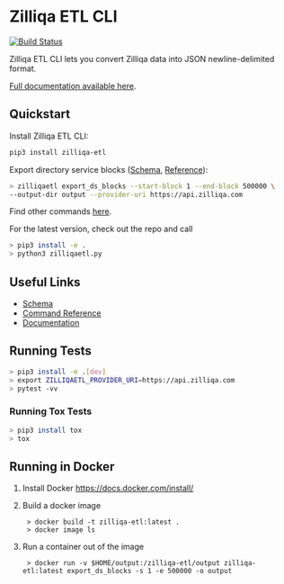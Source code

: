 # Zilliqa ETL CLI

[![Build Status](https://travis-ci.org/blockchain-etl/zilliqa-etl.svg?branch=master)](https://travis-ci.org/blockchain-etl/zilliqa-etl)

Zilliqa ETL CLI lets you convert Zilliqa data into JSON newline-delimited format.

[Full documentation available here](http://zilliqa-etl.readthedocs.io/).

## Quickstart

Install Zilliqa ETL CLI:

```bash
pip3 install zilliqa-etl
```

Export directory service blocks ([Schema](../docs/schema.md), [Reference](../docs/commands.md)):

```bash
> zilliqaetl export_ds_blocks --start-block 1 --end-block 500000 \
--output-dir output --provider-uri https://api.zilliqa.com
```

Find other commands [here](https://zilliqa-etl.readthedocs.io/en/latest/commands/).

For the latest version, check out the repo and call 
```bash
> pip3 install -e . 
> python3 zilliqaetl.py
```

## Useful Links

- [Schema](https://zilliqa-etl.readthedocs.io/en/latest/schema/)
- [Command Reference](https://zilliqa-etl.readthedocs.io/en/latest/commands/)
- [Documentation](https://zilliqa-etl.readthedocs.io/)

## Running Tests

```bash
> pip3 install -e .[dev]
> export ZILLIQAETL_PROVIDER_URI=https://api.zilliqa.com
> pytest -vv
```

### Running Tox Tests

```bash
> pip3 install tox
> tox
```

## Running in Docker

1. Install Docker https://docs.docker.com/install/

2. Build a docker image
        
        > docker build -t zilliqa-etl:latest .
        > docker image ls
        
3. Run a container out of the image

        > docker run -v $HOME/output:/zilliqa-etl/output zilliqa-etl:latest export_ds_blocks -s 1 -e 500000 -o output
        